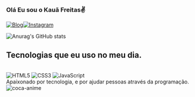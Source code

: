 ### Olá Eu sou o Kauã Freitas✌️

[![Blog](https://img.shields.io/badge/LinkedIn-0077B5?style=for-the-badge&logo=linkedin&logoColor=white)](www.linkedin.com/in/kauã-freitass)[![Instagram](https://img.shields.io/badge/Instagram-E4405F?style=for-the-badge&logo=instagram&logoColor=white)](https://www.instagram.com/kaauafreitas/)

![Anurag's GitHub stats](https://github-readme-stats.vercel.app/api?username=kaaunty&show_icons=true&theme=tokyonight)

## Tecnologias que eu uso no meu dia.

<div style= "display:inline_block"><br/> 
<img align="center "alt="HTML5" src="https://img.shields.io/badge/HTML5-E34F26?style=for-the-badge&logo=html5&logoColor=white">
<img align="center "alt="CSS3" src="https://img.shields.io/badge/CSS3-1572B6?style=for-the-badge&logo=css3&logoColor=white">
<img align="center "alt="JavaScript" src="https://img.shields.io/badge/JavaScript-323330?style=for-the-badge&logo=javascript&logoColor=F7DF1E">
</div>
Apaixonado por tecnologia, e por ajudar pessoas através da programação.
<img align="center" alt="coca-anime"  src="https://cdn.discordapp.com/attachments/556725933201948675/1033576515457273877/e811c1f38c07106b6ca9a4492cd6d32a.gif">
